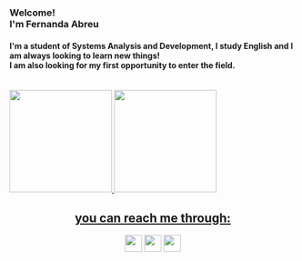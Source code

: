 <div align="turn">
  <h3>Welcome!<br>
  I'm Fernanda Abreu</h3>
  <h4>I'm a student of Systems Analysis and Development, I study English and I am always looking to learn new things!<br>
    I am also looking for my first opportunity to enter the field.
  </h4> 
  
</div>
<div align="turn"><br>
  <a href="https://github.com/FernandaAbreu24">
  <img height="180em" src="https://awesome-github-stats.azurewebsites.net/user-stats/FernandaAbreu24?cardType=github&theme=great-gatsby"/>
  <img height="180em" src="https://github-readme-stats.vercel.app/api/top-langs/?username=FernandaAbreu24&layout=compact&langs_count=7&theme=great-gatsby"/>
</div>
<div style="display: inline_block" align="center">
 
  <h2>you can reach me through: </h2>
  <a  href="https://www.linkedin.com/in/fernanda-abreu-129a16186/"><img height="30em" src="https://img.shields.io/badge/LinkedIn-0077B5?style=for-the-badge&logo=linkedin&logoColor=white"/></a>
  <a  href="mailto:fernandabreu24@outlook.com"><img height="30em" src="https://img.shields.io/badge/Gmail-D14836?style=for-the-badge&logo=gmail&logoColor=white"/></a>
  <a  href="https://api.whatsapp.com/send?phone=5541988507029"><img height="30em" src="https://img.shields.io/badge/WhatsApp-25D366?style=for-the-badge&logo=whatsapp&logoColor=white"/></a>
</div>
  
    
